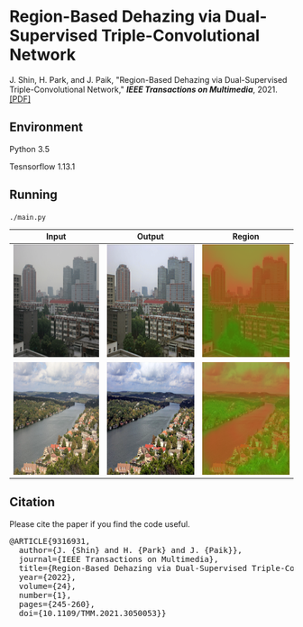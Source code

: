 # Region-Based Dehazing via Dual-Supervised Triple-Convolutional Network
J. Shin, H. Park, and J. Paik, "Region-Based Dehazing via Dual-Supervised Triple-Convolutional Network," **_IEEE Transactions on Multimedia_**, 2021. [[PDF]](https://ieeexplore.ieee.org/document/9316931)

## Environment
Python 3.5

Tesnsorflow 1.13.1

## Running
`./main.py`

|Input|Output|Region|
|------|---|---|
|<img src="/01.input/Building.png" width="200" height="200">|<img src="/02.Results/out_Building.png" width="200" height="200">|<img src="/02.Results/region_Building.png" width="200" height="200">|
|<img src="/01.input/River.png" width="200" height="200">|<img src="/02.Results/out_River.png" width="200" height="200">|<img src="/02.Results/region_River.png" width="200" height="200">|

## Citation
Please cite the paper if you find the code useful.

<pre>@ARTICLE{9316931,
  author={J. {Shin} and H. {Park} and J. {Paik}},
  journal={IEEE Transactions on Multimedia}, 
  title={Region-Based Dehazing via Dual-Supervised Triple-Convolutional Network}, 
  year={2022},
  volume={24},
  number={1},
  pages={245-260},
  doi={10.1109/TMM.2021.3050053}}<code>
